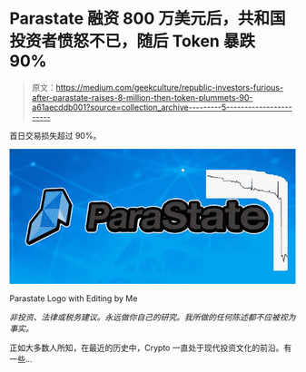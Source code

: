 # Parastate 融资 800 万美元后，共和国投资者愤怒不已，随后 Token 暴跌 90%

> 原文：<https://medium.com/geekculture/republic-investors-furious-after-parastate-raises-8-million-then-token-plummets-90-a61aecddb001?source=collection_archive---------5----------------------->

首日交易损失超过 90%。

![](img/7099fa417452618ded326c303b422355.png)

Parastate Logo with Editing by Me

*非投资、法律或税务建议。永远做你自己的研究。我所做的任何陈述都不应被视为事实。*

正如大多数人所知，在最近的历史中，Crypto 一直处于现代投资文化的前沿。有一些…